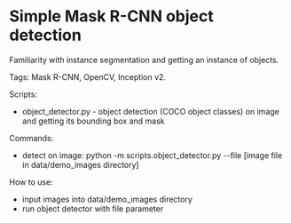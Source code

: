 # Simple Mask R-CNN object detection
Familiarity with instance segmentation and getting an instance of objects. 

Tags: Mask R-CNN, OpenCV, Inception v2.

Scripts:
- object_detector.py - object detection (COCO object classes) on image and getting its bounding box and mask

Commands:
- detect on image: python -m scripts.object_detector.py --file [image file in data/demo_images directory]
 
How to use:
- input images into data/demo_images directory
- run object detector with file parameter 

